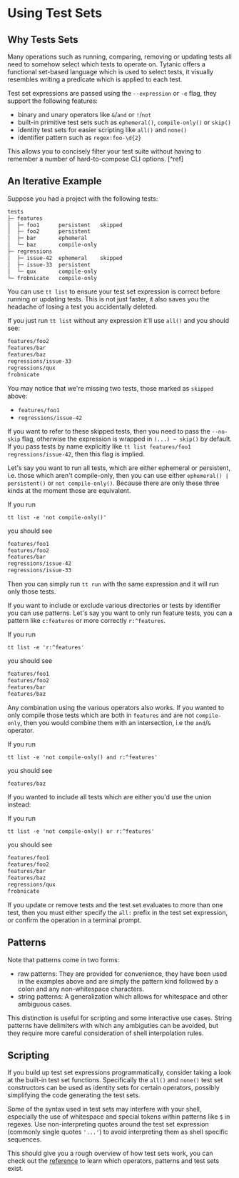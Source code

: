 # Using Test Sets
## Why Tests Sets
Many operations such as running, comparing, removing or updating tests all need to somehow select which tests to operate on.
Tytanic offers a functional set-based language which is used to select tests, it visually resembles writing a predicate which is applied to each test.

Test set expressions are passed using the `--expression` or `-e` flag, they support the following features:
- binary and unary operators like `&`/`and` or `!`/`not`
- built-in primitive test sets such as `ephemeral()`, `compile-only()` or `skip()`
- identity test sets for easier scripting like `all()` and `none()`
- identifier pattern such as `regex:foo-\d{2}`

This allows you to concisely filter your test suite without having to remember a number of hard-to-compose CLI options. [^ref]

## An Iterative Example
Suppose you had a project with the following tests:
```txt
tests
├─ features
│  ├─ foo1      persistent   skipped
│  ├─ foo2      persistent
│  ├─ bar       ephemeral
│  └─ baz       compile-only
├─ regressions
│  ├─ issue-42  ephemeral    skipped
│  ├─ issue-33  persistent
│  └─ qux       compile-only
└─ frobnicate   compile-only
```

You can use `tt list` to ensure your test set expression is correct before running or updating tests.
This is not just faster, it also saves you the headache of losing a test you accidentally deleted.

If you just run `tt list` without any expression it'll use `all()` and you should see:
```txt
features/foo2
features/bar
features/baz
regressions/issue-33
regressions/qux
frobnicate
```

You may notice that we're missing two tests, those marked as `skipped` above:
- `features/foo1`
- `regressions/issue-42`

If you want to refer to these skipped tests, then you need to pass the `--no-skip` flag, otherwise the expression is wrapped in `(...) ~ skip()` by default.
If you pass tests by name explicitly like `tt list features/foo1 regressions/issue-42`, then this flag is implied.

Let's say you want to run all tests, which are either ephemeral or persistent, i.e. those which aren't compile-only, then you can use either `ephemeral() | persistent()` or `not compile-only()`.
Because there are only these three kinds at the moment those are equivalent.

If you run
```shell
tt list -e 'not compile-only()'
```
you should see
```txt
features/foo1
features/foo2
features/bar
regressions/issue-42
regressions/issue-33
```

Then you can simply run `tt run` with the same expression and it will run only those tests.

If you want to include or exclude various directories or tests by identifier you can use patterns.
Let's say you want to only run feature tests, you can a pattern like `c:features` or more correctly `r:^features`.

If you run
```shell
tt list -e 'r:^features'
```
you should see
```txt
features/foo1
features/foo2
features/bar
features/baz
```

Any combination using the various operators also works.
If you wanted to only compile those tests which are both in `features` and are not `compile-only`, then you would combine them with an intersection, i.e the `and`/`&` operator.

If you run
```shell
tt list -e 'not compile-only() and r:^features'
```
you should see
```txt
features/baz
```

If you wanted to include all tests which are either you'd use the union instead:

If you run
```shell
tt list -e 'not compile-only() or r:^features'
```
you should see
```txt
features/foo1
features/foo2
features/bar
features/baz
regressions/qux
frobnicate
```

If you update or remove tests and the test set evaluates to more than one test, then you must either specify the `all:` prefix in the test set expression, or confirm the operation in a terminal prompt.

## Patterns
Note that patterns come in two forms:
- raw patterns: They are provided for convenience, they have been used in the examples above and are simply the pattern kind followed by a colon and any non-whitespace characters.
- string patterns: A generalization which allows for whitespace and other ambiguous cases.

This distinction is useful for scripting and some interactive use cases.
String patterns have delimiters with which any ambiguties can be avoided, but they require more careful consideration of shell interpolation rules.

## Scripting
If you build up test set expressions programmatically, consider taking a look at the built-in test set functions.
Specifically the `all()` and `none()` test set constructors can be used as identity sets for certain operators, possibly simplifying the code generating the test sets.

Some of the syntax used in test sets may interfere with your shell, especially the use of whitespace and special tokens within patterns like `$` in regexes.
Use non-interpreting quotes around the test set expression (commonly single quotes `'...'`) to avoid interpreting them as shell specific sequences.

This should give you a rough overview of how test sets work, you can check out the [reference] to learn which operators, patterns and test sets exist.

[reference]: ../reference/test-sets/index.html
